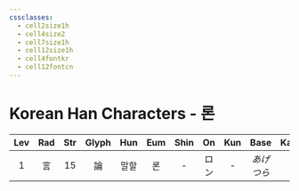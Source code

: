 ```yaml
---
cssclasses:
  - cell2size1h
  - cell4size2
  - cell7size1h
  - cell12size1h
  - cell4fontkr
  - cell12fontcn
---
```


# Korean Han Characters - 론

| Lev | Rad | Str | Glyph | Hun | Eum | Shin | On  | Kun |  Base  | Kana | Simp |    Man     |  Can  | Viet |
| :-: | :-: | :-: | :---: | :-: | :-: | :--: | :-: | :-: | :----: | :--: | :--: | :--------: | :---: | :--: |
|  1  |  言  | 15  |   論   | 말할  |  론  |  -   | ロン  |  -  | *あげつら* | *う*  |  论   | lún<br>lùn | leon6 | luận |
